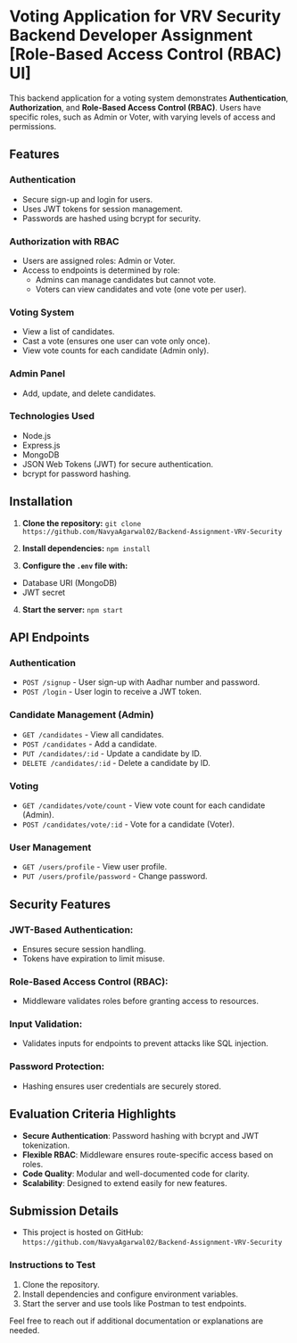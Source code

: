 # Voting Application for VRV Security Backend Developer Assignment [Role-Based Access Control (RBAC) UI]

This backend application for a voting system demonstrates **Authentication**, **Authorization**, and **Role-Based Access Control (RBAC)**. Users have specific roles, such as Admin or Voter, with varying levels of access and permissions.

## Features

### Authentication
  - Secure sign-up and login for users.
  - Uses JWT tokens for session management.
  - Passwords are hashed using bcrypt for security.

### Authorization with RBAC
  - Users are assigned roles: Admin or Voter.
  - Access to endpoints is determined by role:
    - Admins can manage candidates but cannot vote.
    - Voters can view candidates and vote (one vote per user).
   
### Voting System
  - View a list of candidates.
  - Cast a vote (ensures one user can vote only once).
  - View vote counts for each candidate (Admin only).

### Admin Panel
  - Add, update, and delete candidates.

### Technologies Used
  - Node.js
  - Express.js
  - MongoDB
  - JSON Web Tokens (JWT) for secure authentication.
  - bcrypt for password hashing.

## Installation

1. **Clone the repository:**
   `git clone https://github.com/NavyaAgarwal02/Backend-Assignment-VRV-Security` 
   
2. **Install dependencies:**
  `npm install`

3. **Configure the `.env` file with:**
  - Database URI (MongoDB)
  - JWT secret

4. **Start the server:**
  `npm start`

## API Endpoints

### Authentication
  - `POST /signup` - User sign-up with Aadhar number and password.
  - `POST /login` - User login to receive a JWT token.
    
### Candidate Management (Admin)
  - `GET /candidates` - View all candidates.
  - `POST /candidates` - Add a candidate.
  - `PUT /candidates/:id` - Update a candidate by ID.
  - `DELETE /candidates/:id` - Delete a candidate by ID.

### Voting
  - `GET /candidates/vote/count` - View vote count for each candidate (Admin).
  - `POST /candidates/vote/:id` - Vote for a candidate (Voter).

### User Management
  - `GET /users/profile` - View user profile.
  - `PUT /users/profile/password` - Change password.

## Security Features

### JWT-Based Authentication:
  - Ensures secure session handling.
  - Tokens have expiration to limit misuse.

### Role-Based Access Control (RBAC):
  - Middleware validates roles before granting access to resources.
    
### Input Validation:
  - Validates inputs for endpoints to prevent attacks like SQL injection.
    
### Password Protection:
  - Hashing ensures user credentials are securely stored.

## Evaluation Criteria Highlights
  - **Secure Authentication**: Password hashing with bcrypt and JWT tokenization.
  - **Flexible RBAC**: Middleware ensures route-specific access based on roles.
  - **Code Quality**: Modular and well-documented code for clarity.
  - **Scalability**: Designed to extend easily for new features.

## Submission Details
  - This project is hosted on GitHub:
    `https://github.com/NavyaAgarwal02/Backend-Assignment-VRV-Security`
    
### Instructions to Test
1. Clone the repository.
2. Install dependencies and configure environment variables.
3. Start the server and use tools like Postman to test endpoints.

Feel free to reach out if additional documentation or explanations are needed.

